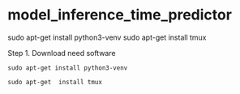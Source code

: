 # model_inference_time_predictor


  sudo apt-get install python3-venv
  sudo apt-get  install tmux


Step 1. Download need software

    sudo apt-get install python3-venv
     
    sudo apt-get  install tmux
     
